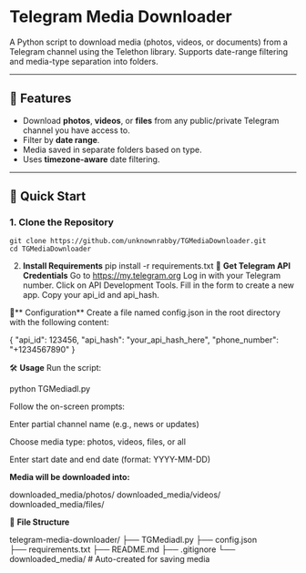# Telegram Media Downloader

A Python script to download media (photos, videos, or documents) from a Telegram channel using the Telethon library. Supports date-range filtering and media-type separation into folders.

---

## 🔧 Features

- Download **photos**, **videos**, or **files** from any public/private Telegram channel you have access to.
- Filter by **date range**.
- Media saved in separate folders based on type.
- Uses **timezone-aware** date filtering.

---

## 🚀 Quick Start

### 1. Clone the Repository

    git clone https://github.com/unknownrabby/TGMediaDownloader.git
    cd TGMediaDownloader
2. **Install Requirements**
    pip install -r requirements.txt
📱 **Get Telegram API Credentials**
Go to https://my.telegram.org
Log in with your Telegram number.
Click on API Development Tools.
Fill in the form to create a new app.
Copy your api_id and api_hash.

🔐** Configuration**
Create a file named config.json in the root directory with the following content:

{
  "api_id": 123456,
  "api_hash": "your_api_hash_here",
  "phone_number": "+1234567890"
}


🛠️ **Usage**
Run the script:

python TGMediadl.py

Follow the on-screen prompts:

Enter partial channel name (e.g., news or updates)

Choose media type: photos, videos, files, or all

Enter start date and end date (format: YYYY-MM-DD)

**Media will be downloaded into:**

downloaded_media/photos/
downloaded_media/videos/
downloaded_media/files/

📂 **File Structure**

telegram-media-downloader/
├── TGMediadl.py
├── config.json           
├── requirements.txt
├── README.md
├── .gitignore
└── downloaded_media/     # Auto-created for saving media
